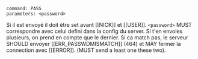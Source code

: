 ```
command: PASS
parameters: <password>
```
Si il est envoyé il doit être set avant [[NICK]] et [[USER]].
`<password>` MUST correspondre avec celui defini dans la config du server.
Si t'en envoies plusieurs, on prend en compte que le dernier.
Si ca match pas, le serveur SHOULD envoyer [[ERR_PASSWDMISMATCH]] (464) et MAY fermer la connection avec [[ERROR]]. (MUST send a least one these two).
